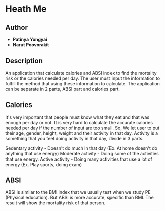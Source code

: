 # Heath Me

## Author
* **Patinya Yongyai**
* **Narut Poovorakit**

## Description
  An application that calculate calories and ABSI index to find the mortality risk or the calories needed per day. The user must input the information to fulfill the method that using these information to calculate. The application can be separate in 2 parts, ABSI part and calories part.

## Calories
  It's very important that people must know what they eat and that was enough per day or not. It is very hard to calculate the accurate calories needed per day if the number of input are too small. So, We let user to put their age, gender, height, weight and their activity in that day. Activity is a something that you feel doing activity in that day, divide in 3 parts.

  Sedentary activity - Doesn't do much in that day (Ex. At home doesn't do anything that use energy)
  Moderate activity - Doing some of the activities that use energy.
  Active activity - Doing many activities that use a lot of energy (Ex. Play sports, doing exam)

## ABSI
  ABSI is similar to the BMI index that we usually test when we study PE (Physical education). But ABSI is more accurate, specific than BMI. The result will show the mortality risk of that person.
